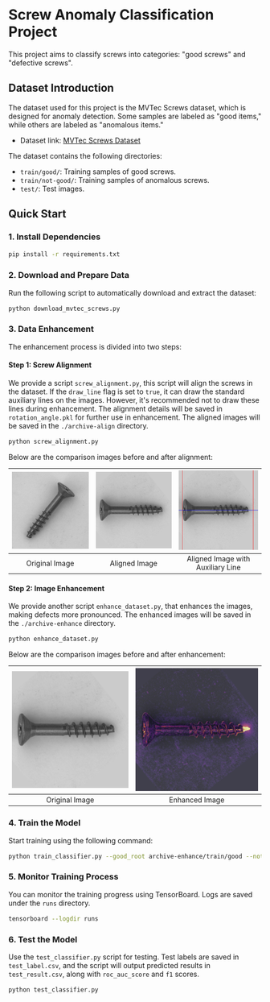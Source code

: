 
# Screw Anomaly Classification Project

This project aims to classify screws into categories: "good screws" and "defective screws".

## Dataset Introduction

The dataset used for this project is the MVTec Screws dataset, which is designed for anomaly detection. Some samples are labeled as "good items," while others are labeled as "anomalous items."

- Dataset link: [MVTec Screws Dataset](https://drive.google.com/file/d/11ozVs6zByFjs9viD3VIIP6qKFgjZwv9E/view?usp=sharing)

The dataset contains the following directories:

- `train/good/`: Training samples of good screws.
- `train/not-good/`: Training samples of anomalous screws.
- `test/`: Test images.

## Quick Start

### 1. Install Dependencies

```bash
pip install -r requirements.txt
```

### 2. Download and Prepare Data

Run the following script to automatically download and extract the dataset:

```bash
python download_mvtec_screws.py
```

### 3. Data Enhancement

The enhancement process is divided into two steps:

#### Step 1: Screw Alignment

We provide a script `screw_alignment.py`, this script will align the screws in the dataset. If the `draw_line` flag is set to `true`, it can draw the standard auxiliary lines on the images. 
However, it's recommended not to draw these lines during enhancement. The alignment details will be saved in `rotation_angle.pkl` for further use in enhancement. 
The aligned images will be saved in the `./archive-align` directory.

```bash
python screw_alignment.py
```

Below are the comparison images before and after alignment:

| ![Before Alignment](/Example_pictures/Before_Alignment.png) | ![After Alignment](/Example_pictures/After_Alignment.png) | ![After Alignment with Line](/Example_pictures/After_Alignment_Line.png) |
|:---:|:---:|:---:|
| Original Image | Aligned Image | Aligned Image with Auxiliary Line |

#### Step 2: Image Enhancement

We provide another script `enhance_dataset.py`, that enhances the images, making defects more pronounced. The enhanced images will be saved in the `./archive-enhance` directory.

```bash
python enhance_dataset.py
```

Below are the comparison images before and after enhancement:

| ![Before Enhancement](/Example_pictures/Before_Enhancement.png) | ![After Enhancement](/Example_pictures/After_Enhancement.png) |
|:---:|:---:|
| Original Image | Enhanced Image |

### 4. Train the Model

Start training using the following command:

```bash
python train_classifier.py --good_root archive-enhance/train/good --not_good_root archive-enhance/train/not-good --test_root archive-enhance/test --batch_size 100 --epochs 200 --learning_rate 5e-5 --train_split 0.8 --val_split 0.2
```

### 5. Monitor Training Process

You can monitor the training progress using TensorBoard. Logs are saved under the `runs` directory.

```bash
tensorboard --logdir runs
```

### 6. Test the Model

Use the `test_classifier.py` script for testing. Test labels are saved in `test_label.csv`, and the script will output predicted results in `test_result.csv`, along with `roc_auc_score` and `f1` scores.

```bash
python test_classifier.py
```
